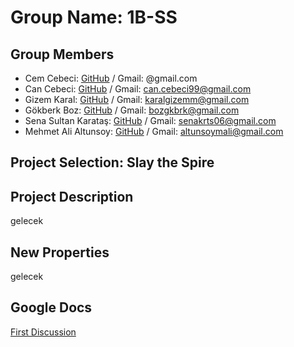 # Group Name: 1B-SS

Group Members
-
* Cem Cebeci:           [GitHub](https://github.com/CanCebeci) / Gmail: @gmail.com   
* Can Cebeci:           [GitHub](https://github.com/CanCebeci) / Gmail: can.cebeci99@gmail.com
* Gizem Karal:          [GitHub](https://github.com/gizemKaral) / Gmail: karalgizemm@gmail.com
* Gökberk Boz:          [GitHub](https://github.com/jemief) / Gmail: bozgkbrk@gmail.com
* Sena Sultan Karataş:  [GitHub](https://github.com/senakrts) / Gmail: senakrts06@gmail.com
* Mehmet Ali Altunsoy:  [GitHub](https://github.com/malialtunsoy) / Gmail: altunsoymali@gmail.com

Project Selection: Slay the Spire
-

Project Description
-
gelecek

New Properties
-
gelecek




Google Docs
-
[First Discussion](https://docs.google.com/document/d/16gchyuur-kYigfRGdAHyItlcKwQzVl3H0KmIHduNtMQ/edit?usp=sharing)



